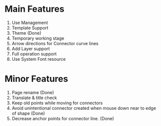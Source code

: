 # Main Features

1. Use Management
2. Template Support
3. Theme (Done)
4. Temporary working stage
5. Arrow directions for Connector curve lines
6. Add Layer support
7. Full operation support
8. Use System Font resource

# Minor Features

1. Page rename (Done)
2. Translate & title check
3. Keep old points while moving for connectors
4. Avoid unintentional connector created when mouse down near to edge of shape (Done)
5. Decrease anchor points for connector line. (Done)
